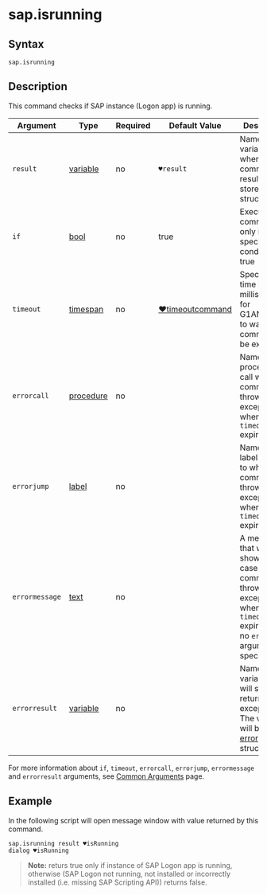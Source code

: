 ﻿# sap.isrunning

## Syntax

```G1ANT
sap.isrunning
```

## Description

This command checks if SAP instance (Logon app) is running.

| Argument       | Type                                                         | Required | Default Value                                                | Description                                                  |
| -------------- | ------------------------------------------------------------ | -------- | ------------------------------------------------------------ | ------------------------------------------------------------ |
| `result`       | [variable](/G1ANT.Addons/G1ANT.Language/Structures/VariableStructure.md) | no       | `♥result`                                                    | Name of a variable where the command's result will be stored ([bool](/G1ANT.Addons/G1ANT.Language/Structures/BoolStructure.md) structure) |
| `if`           | [bool](/G1ANT.Addons/G1ANT.Language/Structures/BooleanStructure.md) | no       | true                                                         | Executes the command only if a specified condition is true   |
| `timeout`      | [timespan](/G1ANT.Addons/G1ANT.Language/Structures/TimeSpanStructure.md) | no       | [♥timeoutcommand](/G1ANT.Addons/G1ANT.Addon.Core//Variables/TimeoutCommandVariable.md) | Specifies time in milliseconds for G1ANT.Robot to wait for the command to be executed |
| `errorcall`    | [procedure](/G1ANT.Addons/G1ANT.Language/Structures/ProcedureStructure.md) | no       |                                                              | Name of a procedure to call when the command throws an exception or when a given `timeout` expires |
| `errorjump`    | [label](/G1ANT.Addons/G1ANT.Language/Structures/LabelStructure.md) | no       |                                                              | Name of the label to jump to when the command throws an exception or when a given `timeout` expires |
| `errormessage` | [text](/G1ANT.Addons/G1ANT.Language/Structures/TextStructure.md) | no       |                                                              | A message that will be shown in case the command throws an exception or when a given `timeout` expires, and no `errorjump` argument is specified |
| `errorresult`  | [variable](/G1ANT.Addons/G1ANT.Language/Structures/VariableStructure.md) | no       |                                                              | Name of a variable that will store the returned exception. The variable will be of [error](/G1ANT.Addons/G1ANT.Language/Structures/ErrorStructure.md) structure |

For more information about `if`, `timeout`, `errorcall`, `errorjump`, `errormessage` and `errorresult` arguments, see [Common Arguments](/appendices/common-arguments.md) page.

## Example

In the following script will open message window with value returned by this command.

```G1ANT
sap.isrunning result ♥isRunning
dialog ♥isRunning
```

> **Note:** returs true only if instance of SAP Logon app is running, otherwise (SAP Logon not running, not installed or incorrectly installed (i.e. missing SAP Scripting API)) returns false.



